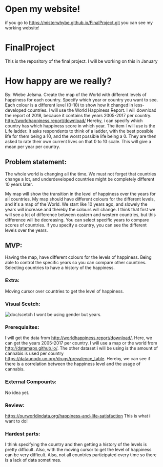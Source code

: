 # Open my website!
if you go to https://misterwhybe.github.io/FinalProject.git you can see my working website!
# FinalProject
This is the repository of the final project. I will be working on this in January

# How happy are we really?
By: Wiebe Jelsma.
Create the map of the World with different levels of happiness for each country. Specify which year or country you want to see. Each colour is a different level (0-10) to show how it changed in less-developed countries.
I will use the World Happiness Report. I will download the report of 2018, because it contains the years 2005-2017 per country. 
http://worldhappiness.report/download/
Hereby, i can specify which country has which happiness score in which year. The item I will use is the Life ladder. It asks respondents to think of a ladder, with the best possible life for them being a 10, and the worst possible life being a 0. They are then asked to rate their own current lives on that 0 to 10 scale. This will give a mean per year per country.

## Problem statement:
The whole world is changing all the time. We must not forget that countries change a lot, and underdeveloped countries might be completely different 10 years later. 

My map will show the transition in the level of happiness over the years for all countries.
My map should have different colours for the different levels, and it's a map of the World.
We start like 10 years ago, and slowely the years will increase and thereby the colours will change.
I think that first we will see a lot of difference between eastern and western countries, but this difference will be decreasing.
You can select specific years to compare scores of countries.
If you specify a country, you can see the different levels over the years.

## MVP:
Having the map, have different colours for the levels of happiness.
Being able to control the specific years so you can compare other countries.
Selecting countries to have a history of the happiness.

### Extra:
Moving cursor over countries to get the level of happiness.

### Visual Scetch:
![doc/scetch](https://user-images.githubusercontent.com/44019712/48985304-5d2b0b80-f106-11e8-896c-b6a96508c6b8.jpg)
I wont be using gender but years.

### Prerequisites:
I will get the data from http://worldhappiness.report/download/. Here, we can get the years 2005-2017 per country. 
I will use a map or the world from http://datamaps.github.io/.
The other dataset i will be using is the amount of cannabis is used per country https://dataunodc.un.org/drugs/prevalence_table.
Hereby, we can see if there is a correlation between the happiness level and the usage of cannabis. 

### External Compounts: 
No idea yet.

### Review:
https://ourworldindata.org/happiness-and-life-satisfaction
This is what i want to do!

### Hardest parts:
I think specifying the country and then getting a history of the levels is pretty difficult. Also, with the moving cursor to get the level of happiness can be very difficult. Also, not all countries participated every time so there is a lack of data sometimes.


